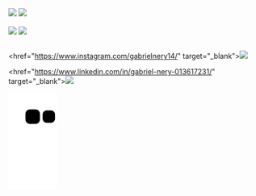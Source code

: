 <div>
  <img height="180em" src="https://github-readme-stats.vercel.app/api?username=xxGabrielNeryxx&show_icons=true&theme=dracula&include_all_commits=true&count_private=true"/>
  <img height="180em" src="https://github-readme-stats.vercel.app/api/top-langs/?username=xxGabrielNeryxx&layout=compact&langs_count=7&theme=dracula"/>
</div>
<br>
<div>
  <img height="70em" src="https://cdn.jsdelivr.net/gh/devicons/devicon/icons/jupyter/jupyter-original-wordmark.svg" />
  <img height="70em" src="https://cdn.jsdelivr.net/gh/devicons/devicon/icons/python/python-original-wordmark.svg" />
</div>

##

<div> 
  
  <href="https://www.instagram.com/gabrielnery14/" target="_blank"><img src="https://img.shields.io/badge/-Instagram-%23E4405F?style=for-the-badge&logo=instagram&logoColor=white" target="_blank">
 	
  <href="https://www.linkedin.com/in/gabriel-nery-013617231/" target="_blank"><img src="https://img.shields.io/badge/-LinkedIn-%230077B5?style=for-the-badge&logo=linkedin&logoColor=white" target="_blank">
 
  ![Snake animation](https://github.com/rafaballerini/rafaballerini/blob/output/github-contribution-grid-snake.svg)
 
</div>
